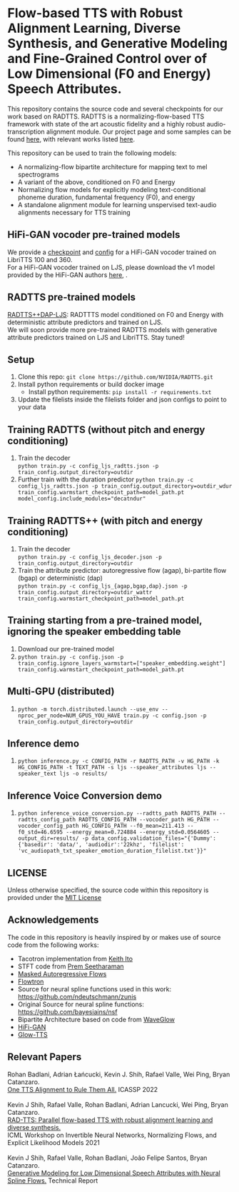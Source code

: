 # Flow-based TTS with Robust Alignment Learning, Diverse Synthesis, and Generative Modeling and Fine-Grained Control over of Low Dimensional (F0 and Energy) Speech Attributes.
This repository contains the source code and several checkpoints for our work based on RADTTS. RADTTS is a normalizing-flow-based TTS framework with state of the art acoustic fidelity and a highly robust audio-transcription alignment module. Our project page and some samples can be found [here](https://nv-adlr.github.io/RADTTS), with relevant works listed [here](#relevant-papers).

This repository can be used to train the following models:

- A normalizing-flow bipartite architecture for mapping text to mel spectrograms
- A variant of the above, conditioned on F0 and Energy
- Normalizing flow models for explicitly modeling text-conditional phoneme duration, fundamental frequency (F0), and energy
- A standalone alignment module for learning unspervised text-audio alignments necessary for TTS training

## HiFi-GAN vocoder pre-trained models
We provide a [checkpoint](https://drive.google.com/file/d/1lD62jl5hF6T5AkGoWKOcgMZuMR4Ir76d/view?usp=sharing) and [config](https://drive.google.com/file/d/1WRtyvkmQxlYShkeTwWmlj7_WiS70R7Jb/view?usp=sharing) for a HiFi-GAN vocoder trained on LibriTTS 100 and 360.<br>
For a HiFi-GAN vocoder trained on LJS, please download the v1 model provided by the HiFi-GAN authors [here](https://github.com/jik876/hifi-gan), .

## RADTTS pre-trained models
[RADTTS++DAP-LJS](https://drive.google.com/file/d/1Rb2VMUwQahGrnpFSlAhCPh7OpDN3xgOr/view?usp=sharing): RADTTTS model conditioned on F0 and Energy with deterministic attribute predictors and trained on LJS. <br>
We will soon provide more pre-trained RADTTS models with generative attribute predictors trained on LJS and LibriTTS. Stay tuned!


## Setup
1. Clone this repo: `git clone https://github.com/NVIDIA/RADTTS.git`
2. Install python requirements or build docker image
    - Install python requirements: `pip install -r requirements.txt`
3. Update the filelists inside the filelists folder and json configs to point to your data

## Training RADTTS (without pitch and energy conditioning)
1. Train the decoder <br> 
	`python train.py -c config_ljs_radtts.json -p train_config.output_directory=outdir`
2. Further train with the duration predictor
	`python train.py -c config_ljs_radtts.json -p train_config.output_directory=outdir_wdur train_config.warmstart_checkpoint_path=model_path.pt model_config.include_modules="decatndur"`


## Training RADTTS++ (with pitch and energy conditioning)
1. Train the decoder<br> 
	`python train.py -c config_ljs_decoder.json -p train_config.output_directory=outdir`
2. Train the attribute predictor: autoregressive flow (agap), bi-partite flow (bgap) or deterministic (dap)<br>
    `python train.py -c config_ljs_{agap,bgap,dap}.json -p train_config.output_directory=outdir_wattr train_config.warmstart_checkpoint_path=model_path.pt`


## Training starting from a pre-trained model, ignoring the speaker embedding table
1. Download our pre-trained model
2. `python train.py -c config.json -p train_config.ignore_layers_warmstart=["speaker_embedding.weight"] train_config.warmstart_checkpoint_path=model_path.pt`

## Multi-GPU (distributed)
1. `python -m torch.distributed.launch --use_env --nproc_per_node=NUM_GPUS_YOU_HAVE train.py -c config.json -p train_config.output_directory=outdir`

## Inference demo
1. `python inference.py -c CONFIG_PATH -r RADTTS_PATH -v HG_PATH -k HG_CONFIG_PATH -t TEXT_PATH -s ljs --speaker_attributes ljs --speaker_text ljs -o results/`


## Inference Voice Conversion demo 
1. `python inference_voice_conversion.py --radtts_path RADTTS_PATH --radtts_config_path RADTTS_CONFIG_PATH --vocoder_path HG_PATH --vocoder_config_path HG_CONFIG_PATH --f0_mean=211.413 --f0_std=46.6595 --energy_mean=0.724884 --energy_std=0.0564605 --output_dir=results/ -p data_config.validation_files="{'Dummy': {'basedir': 'data/', 'audiodir':'22khz', 'filelist': 'vc_audiopath_txt_speaker_emotion_duration_filelist.txt'}}"`

## LICENSE
Unless otherwise specified, the source code within this repository is provided under the
[MIT License](LICENSE)

## Acknowledgements
The code in this repository is heavily inspired by or makes use of source code from the following works:

- Tacotron implementation from [Keith Ito](https://github.com/keithito/tacotron/)
- STFT code from [Prem Seetharaman](https://github.com/pseeth/pytorch-stft)
- [Masked Autoregressive Flows](https://arxiv.org/abs/1705.07057)
- [Flowtron](https://arxiv.org/abs/2005.05957)
- Source for neural spline functions used in this work: https://github.com/ndeutschmann/zunis 
- Original Source for neural spline functions: https://github.com/bayesiains/nsf 
- Bipartite Architecture based on code from [WaveGlow](https://github.com/NVIDIA/waveglow) 
- [HiFi-GAN](https://github.com/jik876/hifi-gan) 
- [Glow-TTS](https://github.com/jaywalnut310/glow-tts) 

## Relevant Papers

Rohan Badlani, Adrian Łańcucki, Kevin J. Shih, Rafael Valle, Wei Ping, Bryan Catanzaro. <br/>[One TTS Alignment to Rule Them All.](https://ieeexplore.ieee.org/abstract/document/9747707) ICASSP 2022
<br/><br/>
Kevin J Shih, Rafael Valle, Rohan Badlani, Adrian Lancucki, Wei Ping, Bryan Catanzaro. <br/>[RAD-TTS: Parallel flow-based TTS with robust alignment learning and diverse synthesis.](https://openreview.net/pdf?id=0NQwnnwAORi)<br/> ICML Workshop on Invertible Neural Networks, Normalizing Flows, and Explicit Likelihood Models 2021
<br/><br/>
Kevin J Shih, Rafael Valle, Rohan Badlani, João Felipe Santos, Bryan Catanzaro.<br/>[Generative Modeling for Low Dimensional Speech Attributes with Neural Spline Flows.](https://arxiv.org/pdf/2203.01786) Technical Report

